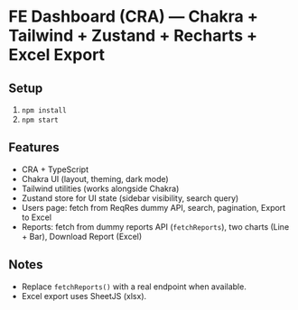 # FE Dashboard (CRA) — Chakra + Tailwind + Zustand + Recharts + Excel Export

## Setup
1. `npm install`
2. `npm start`

## Features
- CRA + TypeScript
- Chakra UI (layout, theming, dark mode)
- Tailwind utilities (works alongside Chakra)
- Zustand store for UI state (sidebar visibility, search query)
- Users page: fetch from ReqRes dummy API, search, pagination, Export to Excel
- Reports: fetch from dummy reports API (`fetchReports`), two charts (Line + Bar), Download Report (Excel)

## Notes
- Replace `fetchReports()` with a real endpoint when available.
- Excel export uses SheetJS (xlsx).
